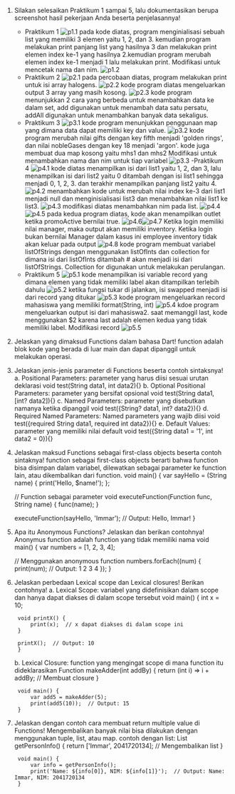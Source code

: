 1. Silakan selesaikan Praktikum 1 sampai 5, lalu dokumentasikan berupa screenshot hasil pekerjaan Anda beserta penjelasannya!
    - Praktikum 1
    ![p1.1](image.png)
    pada kode diatas, program menginialisasi sebuah list yang memiliki 3 elemen yaitu 1, 2, dan 3. kemudian program melakukan print panjang list yang hasilnya 3 dan melakukan print elemen index ke-1 yang hasilnya 2.kemudian program merubah elemen index ke-1 menjadi 1 lalu melakukan print.
    Modifikasi untuk mencetak nama dan nim.
    ![p1.2](image-1.png)
    - Praktikum 2
    ![p2.1](image-2.png)
    pada percobaan diatas, program melakukan print untuk isi array halogens.
    ![p2.2](image-3.png)
    kode program diatas mengeluarkan output 3 array yang masih kosong.
    ![p2.3](image-4.png)
    kode program menunjukkan 2 cara yang berbeda untuk menambahkan data ke dalam set, add digunakan untuk menambah data satu persatu, addAll digunakan untuk menambahkan banyak data sekaligus.
    - Praktikum 3
    ![p3.1](image-5.png)
    kode program menunjukkan penggunaan map yang dimana data dapat memiliki key dan value.
    ![p3.2](image-6.png)
    kode program merubah nilai gifts dengan key fifth menjadi 'golden rings', dan nilai nobleGases dengan key 18 menjadi 'argon'. kode juga membuat dua map kosong yaitu mhs1 dan mhs2
    Modifikasi untuk menambahkan nama dan nim untuk tiap variabel
    ![p3.3](image-7.png)
    -Praktikum 4
    ![p4.1](image-8.png)
    kode diatas menampilkan isi dari list1 yaitu 1, 2, dan 3, lalu menampilkan isi dari list2 yaitu 0 ditambah dengan isi list1 sehingga menjadi 0, 1, 2, 3. dan terakhir menampilkan panjang list2 yaitu 4.
    ![p4.2](image-9.png)
    menambahkan kode untuk merubah nilai index ke-3 dari list1 menjadi null dan menginisialisasi list3 dan menambahkan nilai list1 ke list3.
    ![p4.3](image-10.png)
    modifikasi diatas menambahkan nim pada list.
    ![p4.4](image-11.png)![p4.5](image-12.png)
    pada kedua program diatas, kode akan menampilkan outlet ketika promoActive bernilai true.
    ![p4.6](image-13.png)![p4.7](image-14.png)
    Ketika login memiliki nilai manager, maka output akan memiliki inventory. Ketika login bukan bernilai Manager dalam kasus ini employee inventory tidak akan keluar pada output
    ![p4.8](image-15.png)
    kode program membuat variabel listOfStrings dengan menggunakan listOfInts dan collection for dimana isi dari listOfInts ditambah # akan menjadi isi dari listOfStrings. Collection for digunakan untuk melakukan perulangan.
    - Praktikum 5
    ![p5.1](image-16.png)
    kode menampilkan isi variable record yang dimana elemen yang tidak memiliki label akan ditampilkan terlebih dahulu
    ![p5.2](image-17.png)
    ketika fungsi tukar di jalankan, isi swapped menjadi isi dari record yang ditukar
    ![p5.3](image-18.png)
    kode program mengeluarkan record mahasiswa yang memiliki format(String, int)
    ![p5.4](image-19.png)
    kdoe program mengeluarkan output isi dari mahasiswa2. saat memanggil last, kode menggunakan $2 karena last adalah elemen kedua yang tidak memiliki label.
    Modifikasi record
    ![p5.5](image-20.png)
2. Jelaskan yang dimaksud Functions dalam bahasa Dart!
    function adalah blok kode yang berada di luar main dan dapat dipanggil untuk melakukan operasi.
3. Jelaskan jenis-jenis parameter di Functions beserta contoh sintaksnya!
    a. Positional Parameters: parameter yang harus diisi sesuai urutan deklarasi
        void test(String data1, int data2){}
    b. Optional Positional Parameters: parameter yang bersifat opsional
        void test(String data1, [int? data2]){}
    c. Named Parameters: parameter yang disebutkan namanya ketika dipanggil
        void test({String? data1, int? data2}){}
    d. Required Named Parameters: Named parameters yang wajib diisi
        void test({required String data1, required int data2}){}
    e. Default Values: parameter yang memiliki nilai default
        void test({String data1 = '1', int data2 = 0}){}
4. Jelaskan maksud Functions sebagai first-class objects beserta contoh sintaknya!
    function sebagai first-class objects berarti bahwa function bisa disimpan dalam variabel, dilewatkan sebagai parameter ke function lain, atau dikembalikan dari function.
    void main() {
    var sayHello = (String name) {
        print('Hello, $name!');
    };
    
    // Function sebagai parameter
    void executeFunction(Function func, String name) {
        func(name);
    }

    executeFunction(sayHello, 'Immar');  // Output: Hello, Immar!
    }
5. Apa itu Anonymous Functions? Jelaskan dan berikan contohnya!
    Anonymus function adalah function yang tidak memiliki nama
    void main() {
    var numbers = [1, 2, 3, 4];
    
    // Menggunakan anonymous function
    numbers.forEach((num) {
        print(num);  // Output: 1 2 3 4
    });
    }
6. Jelaskan perbedaan Lexical scope dan Lexical closures! Berikan contohnya!
    a. Lexical Scope: variabel yang didefinisikan dalam scope dan hanya dapat diakses di dalam scope tersebut
        void main() {
        int x = 10;

        void printX() {
            print(x);  // x dapat diakses di dalam scope ini
        }

        printX();  // Output: 10
        }
    b. Lexical Closure: function yang mengingat scope di mana function itu dideklarasikan
        Function makeAdder(int addBy) {
            return (int i) => i + addBy;  // Membuat closure
        }

        void main() {
            var add5 = makeAdder(5);
            print(add5(10));  // Output: 15
        }
7. Jelaskan dengan contoh cara membuat return multiple value di Functions!
    Mengembalikan banyak nilai bisa dilakukan dengan menggunakan tuple, list, atau map.
    contoh dengan list:
        List<dynamic> getPersonInfo() {
            return ['Immar', 2041720134];  // Mengembalikan list
        }

        void main() {
            var info = getPersonInfo();
            print('Name: ${info[0]}, NIM: ${info[1]}');  // Output: Name: Immar, NIM: 2041720134
        }
